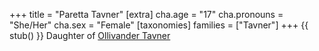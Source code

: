 +++
title = "Paretta Tavner"
[extra]
cha.age = "17"
cha.pronouns = "She/Her"
cha.sex = "Female"
[taxonomies]
families = ["Tavner"]
+++
{{ stub() }}
Daughter of [Ollivander Tavner](@/characters/ollivander-tavner.md)
